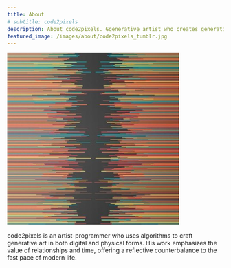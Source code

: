 ```yaml
---
title: About
# subtitle: code2pixels
description: About code2pixels. Ggenerative artist who creates generative, interactive, and abstract art through algorithms
featured_image: /images/about/code2pixels_tumblr.jpg
---
```


![](/images/about/code2pixels_tumblr.jpg)


code2pixels is an artist-programmer who uses algorithms to craft generative art in both digital and physical forms. His work emphasizes the value of relationships and time, offering a reflective counterbalance to the fast pace of modern life.


